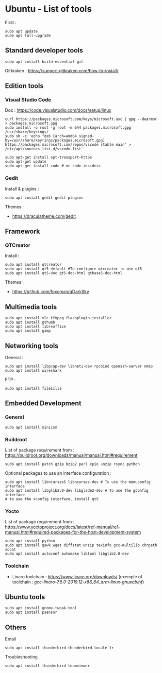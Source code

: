 # Ubuntu - List of tools

First :
```
sudo apt update
sudo apt full-upgrade
```

## Standard developer tools

```
sudo apt install build-essential git
```

Gitkraken : https://support.gitkraken.com/how-to-install/

## Edition tools
### Visual Studio Code

Doc : https://code.visualstudio.com/docs/setup/linux
```
curl https://packages.microsoft.com/keys/microsoft.asc | gpg --dearmor > packages.microsoft.gpg
sudo install -o root -g root -m 644 packages.microsoft.gpg /usr/share/keyrings/
sudo sh -c 'echo "deb [arch=amd64 signed-by=/usr/share/keyrings/packages.microsoft.gpg] https://packages.microsoft.com/repos/vscode stable main" > /etc/apt/sources.list.d/vscode.list'

sudo apt-get install apt-transport-https
sudo apt-get update
sudo apt-get install code # or code-insiders
```

### Gedit

Install & plugins :
```
sudo apt install gedit gedit-plugins
```
Themes :
- https://draculatheme.com/gedit

## Framework
### QTCreator

Install :
```shell
sudo apt install qtcreator
sudo apt install qt5-default #To configure qtcreator to use qt5
sudo apt install qt5-doc qt5-doc-html qtbase5-doc-html
```

Themes :
- https://github.com/foxoman/qDarkSky

## Multimedia tools
```
sudo apt install vlc ffmpeg flashplugin-installer
sudo apt install gthumb
sudo apt install libreoffice
sudo apt install gimp
```

## Networking tools

General :
```
sudo apt install libpcap-dev libnet1-dev rpcbind openssh-server nmap
sudo apt install wireshark
```

FTP :
```
sudo apt install filezilla
```

## Embedded Development

### General
```
sudo apt install minicom
```

### Buildroot

List of package requirement from : https://buildroot.org/downloads/manual/manual.html#requirement
```
sudo apt install patch gzip bzip2 perl cpio unzip rsync python
```

Optional packages to use an interface configuration :
```shell
sudo apt install libncurses5 libncurses-dev # To use the menuconfig interface
sudo apt install libglib2.0-dev libglade2-dev # To use the gconfig interface
# to use the xconfig interface, install qt5
```

### Yocto

List of package requirement from : https://www.yoctoproject.org/docs/latest/ref-manual/ref-manual.html#required-packages-for-the-host-development-system
```
sudo apt install python
sudo apt install gawk wget diffstat unzip texinfo gcc-multilib chrpath socat
sudo apt install autoconf automake libtool libglib2.0-dev
```

### Toolchain

- Linaro toolchain : https://www.linaro.org/downloads/ (exemple of toolchain : _gcc-linaro-7.5.0-2019.12-x86_64_arm-linux-gnueabihf_)

## Ubuntu tools
```
sudo apt install gnome-tweak-tool
sudo apt install psensor
```

## Others

Email
```
sudo apt install thunderbird thunderbird-locale-fr
```

Troubleshooting
```
sudo apt install thunderbird teamviewer
```
